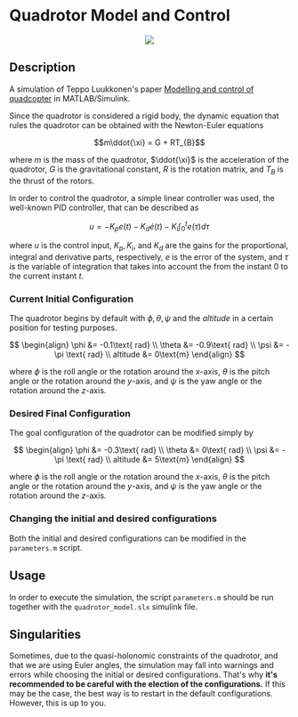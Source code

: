 # Quadrotor Model and Control

<p align="center">
  <img src="https://user-images.githubusercontent.com/40195016/182947670-38365403-d8f1-4365-8d66-408d3d772560.jpg" />
</p>

## Description 
A simulation of Teppo Luukkonen's paper [Modelling and control of quadcopter](https://scholar.google.com.mx/scholar_url?url=https://www.researchgate.net/file.PostFileLoader.html%3Fid%3D576d16ed93553b24b5721a9a%26assetKey%3DAS%253A376462596165634%25401466767085787&hl=es&sa=X&ei=2i3sYollhJjLBIWnqJgD&scisig=AAGBfm3lte7Y3M6Gfo7VZ3fVAyK0Pd9Wkw&oi=scholarr) in MATLAB/Simulink.

Since the quadrotor is considered a rigid body,  the dynamic equation that rules the quadrotor can be obtained with the Newton-Euler equations 

$$m\ddot{\xi} = G + RT_{B}$$

where $m$ is the mass of the quadrotor, $\ddot{\xi}$ is the acceleration of the quadrotor, $G$ is the gravitational constant, $R$ is the rotation matrix, and $T_{B}$ is the thrust of the rotors.

In order to control the quadrotor, a simple linear controller was used, the well-known PID controller, that can be described as 

$$u = -K_pe(t) - K_d \dot{e}(t) - K_i \int_0^t{e(\tau)}d\tau$$

where $u$ is the control input, $K_p, K_i$, and $K_d$ are the gains for the proportional, integral and derivative parts, respectively, $e$ is the error of the system, and $\tau$ is the variable of integration that 
takes into account the from the instant $0$ to the current instant $t$. 

### Current Initial Configuration
The quadrotor begins by default with $\phi, \theta, \psi$ and the $altitude$ in a certain position for testing purposes.

$$
\begin{align}
  \phi &= -0.1\text{ rad} \\
  \theta &= -0.9\text{ rad} \\
  \psi &= -\pi \text{ rad} \\
  altitude &= 0\text{m}
\end{align}
$$

where $\phi$ is the roll angle or the rotation around the $x$-axis, $\theta$ is the pitch angle or the rotation around the $y$-axis, and $\psi$ is the yaw angle or the rotation around the $z$-axis.


### Desired Final Configuration
The goal configuration of the quadrotor can be modified simply by 

$$
\begin{align}
  \phi &= -0.3\text{ rad} \\
  \theta &= 0\text{ rad} \\
  \psi &= -\pi \text{ rad} \\
  altitude &= 5\text{m}
\end{align}
$$

where $\phi$ is the roll angle or the rotation around the $x$-axis, $\theta$ is the pitch angle or the rotation around the $y$-axis, and $\psi$ is the yaw angle or the rotation around the $z$-axis.



### Changing the initial and desired configurations
Both the initial and desired configurations can be modified in the ```parameters.m``` script.

## Usage 
In order to execute the simulation, the script ```parameters.m``` should be run together with the ```quadrotor_model.slx``` simulink file.

## Singularities
Sometimes, due to the quasi-holonomic constraints of the quadrotor, and that we are using Euler angles, the simulation may fall into warnings and errors while choosing the initial or desired configurations.
That's why **it's recommended to be careful with the election of the configurations.** If this may be the case, the best way is to restart in the default configurations. However, this is up to you.
